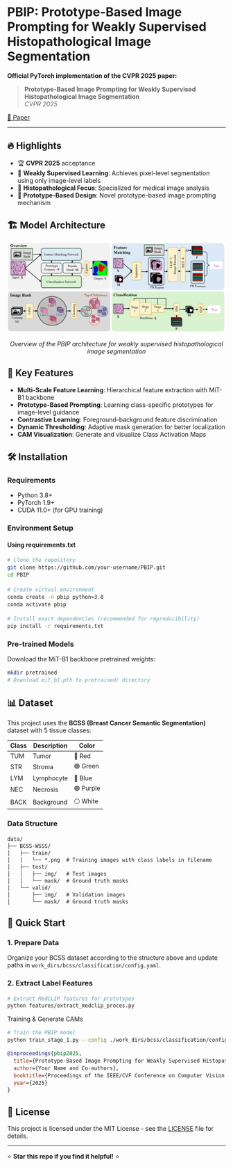 # PBIP: Prototype-Based Image Prompting for Weakly Supervised Histopathological Image Segmentation

**Official PyTorch implementation of the CVPR 2025 paper:**

> **Prototype-Based Image Prompting for Weakly Supervised Histopathological Image Segmentation**  
> *CVPR 2025*

[📄 Paper](https://arxiv.org/abs/2503.12068)

---

## 🔥 Highlights

- 🏆 **CVPR 2025** acceptance
- 🎯 **Weakly Supervised Learning**: Achieves pixel-level segmentation using only image-level labels
- 🧬 **Histopathological Focus**: Specialized for medical image analysis
- 🚀 **Prototype-Based Design**: Novel prototype-based image prompting mechanism

## 🏗️ Model Architecture

<div align="center">
  <img src="Figure/model.png" alt="PBIP Model Architecture" width="800">
  <p><em>Overview of the PBIP architecture for weakly supervised histopathological image segmentation</em></p>
</div>

## 🎯 Key Features

- **Multi-Scale Feature Learning**: Hierarchical feature extraction with MiT-B1 backbone
- **Prototype-Based Prompting**: Learning class-specific prototypes for image-level guidance
- **Contrastive Learning**: Foreground-background feature discrimination
- **Dynamic Thresholding**: Adaptive mask generation for better localization
- **CAM Visualization**: Generate and visualize Class Activation Maps

## 🛠️ Installation

### Requirements
- Python 3.8+
- PyTorch 1.9+
- CUDA 11.0+ (for GPU training)

### Environment Setup

#### Using requirements.txt
```bash
# Clone the repository
git clone https://github.com/your-username/PBIP.git
cd PBIP

# Create virtual environment
conda create -n pbip python=3.8
conda activate pbip

# Install exact dependencies (recommended for reproducibility)
pip install -r requirements.txt
```

### Pre-trained Models
Download the MiT-B1 backbone pretrained weights:
```bash
mkdir pretrained
# Download mit_b1.pth to pretrained/ directory
```

## 📊 Dataset

This project uses the **BCSS (Breast Cancer Semantic Segmentation)** dataset with 5 tissue classes:

| Class | Description | Color |
|-------|-------------|-------|
| TUM | Tumor | 🔴 Red |
| STR | Stroma | 🟢 Green |
| LYM | Lymphocyte | 🔵 Blue |
| NEC | Necrosis | 🟣 Purple |
| BACK | Background | ⚪ White |

### Data Structure
```
data/
├── BCSS-WSSS/
│   ├── train/
│   │   └── *.png  # Training images with class labels in filename
│   ├── test/
│   │   ├── img/   # Test images
│   │   └── mask/  # Ground truth masks
│   └── valid/
│       ├── img/   # Validation images
│       └── mask/  # Ground truth masks
```

## 🚀 Quick Start

### 1. Prepare Data
Organize your BCSS dataset according to the structure above and update paths in `work_dirs/bcss/classification/config.yaml`.

### 2. Extract Label Features
```bash
# Extract MedCLIP features for prototypes
python features/extract_medclip_proces.py
```

Training & Generate CAMs
```bash
# Train the PBIP model
python train_stage_1.py --config ./work_dirs/bcss/classification/config.yaml --gpu 0
```

```bibtex
@inproceedings{pbip2025,
  title={Prototype-Based Image Prompting for Weakly Supervised Histopathological Image Segmentation},
  author={Your Name and Co-authors},
  booktitle={Proceedings of the IEEE/CVF Conference on Computer Vision and Pattern Recognition (CVPR)},
  year={2025}
}
```

## 📜 License

This project is licensed under the MIT License - see the [LICENSE](LICENSE) file for details.

---

⭐ **Star this repo if you find it helpful!** ⭐ 
